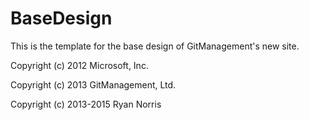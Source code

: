 BaseDesign
==========

This is the template for the base design of GitManagement's new site.




Copyright (c) 2012 Microsoft, Inc.

Copyright (c) 2013 GitManagement, Ltd.

Copyright (c) 2013-2015 Ryan Norris
